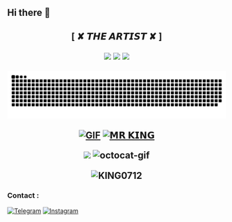 ## Hi there 👋

<!--
**wwwlbs22/wwwlbs22** is a ✨ _special_ ✨ repository because its `README.md` (this file) appears on your GitHub profile.

Here are some ideas to get you started:

- 🔭 I’m currently working on ...
- 🌱 I’m currently learning ...
- 👯 I’m looking to collaborate on ...
- 🤔 I’m looking for help with ...
- 💬 Ask me about ...
- 📫 How to reach me: ...
- 😄 Pronouns: ...
- ⚡ Fun fact: ...
-->

<h2 align="center">
 [ ✘ 𝙏𝙃𝙀 𝘼𝙍𝙏𝙄𝙎𝙏 ✘ ]


 
 <p align="center">
  <img src="https://telegra.ph/file/c0465bd13875b249a9a8f.jpg">


<img src="https://user-images.githubusercontent.com/73097560/115834477-dbab4500-a447-11eb-908a-139a6edaec5c.gif"> 
<img src="https://user-images.githubusercontent.com/73097560/115834477-dbab4500-a447-11eb-908a-139a6edaec5c.gif">


  <source
    media="(prefers-color-scheme: dark)"
    srcset="https://raw.githubusercontent.com/platane/snk/output/github-contribution-grid-snake-dark.svg"
  />
  <source
    media="(prefers-color-scheme: light)"
    srcset="https://raw.githubusercontent.com/platane/snk/output/github-contribution-grid-snake.svg"
  />
  <img
    alt="github contribution grid snake animation"
    src="https://raw.githubusercontent.com/platane/snk/output/github-contribution-grid-snake.svg"
  />
</picture>


[![GIF](https://github.com/wwwlbs22/wwwlbs22/blob/main/wwwlbs22.gif)](https://github.com/wwwlbs22)
   [![ 𝗠𝗥 𝗞𝗜𝗡𝗚 ](https://github-stats-alpha.vercel.app/api?username=wwwlbs22 "wwwlbs22")](https://github-stats-alpha.vercel.app/api?username=wwwlbs22 "wwwlbs22")


<img src="https://readme-typing-svg.herokuapp.com?color=00FF00&width=420&lines=🔥+𝙏𝙃𝙀+𝘼𝙍𝙏𝙄𝙎𝙏+👑">


<img src="https://octodex.github.com/images/daftpunktocat-thomas.gif" id="octocat" alt="octocat-gif" />


<p><img width="494" align="center" src="https://github-readme-stats.vercel.app/api/top-langs?username=wwwlbs22&show_icons=true&locale=en&layout=compact" alt="KING0712" /></p>

### Contact :
<a href="https://t.me/ARTIST_i_NETWORK"><img title="Telegram" src="https://img.shields.io/badge/Telegram-%23000000.svg?&style=for-the-badge&logo=telegram&logoColor=61DAFB"></a>
<a href="https://instagram.com/the_artist_zx"><img title="Instagram" src="https://img.shields.io/badge/instagram-%23E4405F.svg?&style=for-the-badge&logo=instagram&logoColor=white"></a>


<!---
wwwlbs22/wwwlbs22 is a ✨ special ✨ repository because its `README.md` (this file) appears on your GitHub profile.
You can click the Preview link to take a look at your changes.
--->
